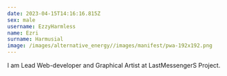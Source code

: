 ```yaml
---
date: 2023-04-15T14:16:16.815Z
sex: male
username: EzzyHarmless
name: Ezri
surname: Harmusial
image: /images/alternative_energy//images/manifest/pwa-192x192.png
---
```

I am Lead Web-developer and Graphical Artist at LastMessengerS Project.